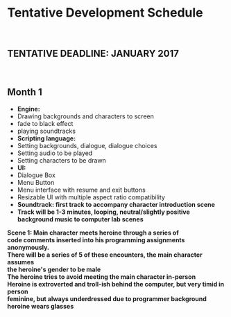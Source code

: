 <h1>Tentative Development Schedule</h1>
<br>
<h2><b>TENTATIVE DEADLINE: JANUARY 2017</b></h2>
<br>
<h2><b>Month 1</b></h2>
<ul><li><b>Engine:</b></li>
	<li>Drawing backgrounds and characters to screen</li>
	<li>fade to black effect</li>
	<li>playing soundtracks</li>
	<li><b>Scripting language:</b></li>
	<li>Setting backgrounds, dialogue, dialogue choices</li>
	<li>Setting audio to be played</li>
	<li>Setting characters to be drawn</li>
	<li><b>UI:</b></li>
	<li>Dialogue Box</li>
	<li>Menu Button</li>
	<li>Menu interface with resume and exit buttons</li>
	<li>Resizable UI with multiple aspect ratio compatibility</li>
	<li><b>Soundtrack: first track to accompany character introduction scene</li>
	<li>Track will be 1-3 minutes, looping, neutral/slightly positive background music to computer lab scenes</li>
</ul>
<p>Scene 1: Main character meets heroine through a series of<br>
 code comments inserted into his programming assignments anonymously.<br>
 There will be a series of 5 of these encounters, the main character assumes<br>
 the heroine's gender to be male<br>
 The heroine tries to avoid meeting the main character in-person<br>
 Heroine is extroverted and troll-ish behind the computer, but very timid in person<br>
 feminine, but always underdressed due to programmer background<br>
 heroine wears glasses<br>
 </p>